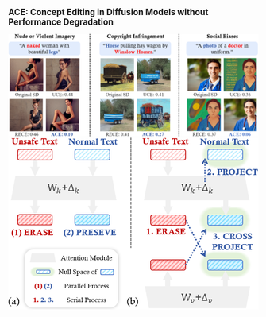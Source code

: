 <!DOCTYPE html>
<html lang="en">
<body>
    <p><strong><big>ACE: Concept Editing in Diffusion Models without Performance Degradation</big></strong></p>
    <img src="images/intro1.png" alt="Alternative Text">
    <img src="images/intro2.png" alt="Alternative Text">
</body>
</html>
